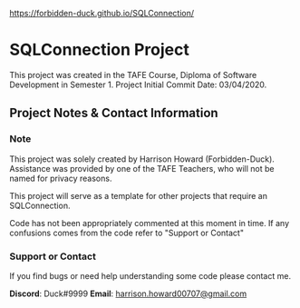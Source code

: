 <https://forbidden-duck.github.io/SQLConnection/>
# SQLConnection Project

This project was created in the TAFE Course, Diploma of Software Development in Semester 1.
Project Initial Commit Date: 03/04/2020.

## Project Notes & Contact Information

### Note

This project was solely created by Harrison Howard (Forbidden-Duck).
Assistance was provided by one of the TAFE Teachers, who will not be named for privacy reasons.

This project will serve as a template for other projects that require an SQLConnection.

Code has not been appropriately commented at this moment in time. If any confusions comes from the code refer to "Support or Contact"

### Support or Contact

If you find bugs or need help understanding some code please contact me.

**Discord**: Duck#9999
**Email**: harrison.howard00707@gmail.com
